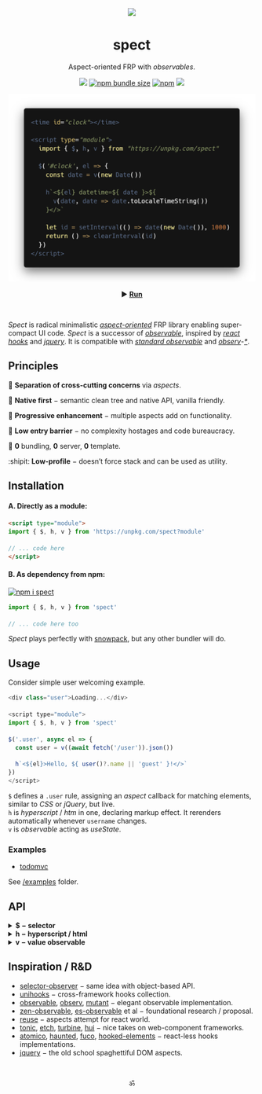 <div align="center"><img src="https://avatars3.githubusercontent.com/u/53097200?s=200&v=4" width=108 /></div>
<p align="center"><h1 align="center">spect</h1></p>
<p align="center">
  Aspect-oriented FRP with <em>observables</em>.<br/>
  <!-- Build reactive UIs with rules, similar to CSS.<br/> -->
  <!-- Each rule specifies an <em>aspect</em> function, carrying a piece of logic.<br/> -->
</p>
<p align="center">
  <a href="https://travis-ci.org/spectjs/spect"><img src="https://travis-ci.org/spectjs/spect.svg?branch=master"/></a>
  <a href="https://bundlephobia.com/result?p=spect"><img alt="npm bundle size" src="https://img.shields.io/bundlephobia/minzip/spect?label=size"></a>
  <a href="https://npmjs.org/package/spect"><img alt="npm" src="https://img.shields.io/npm/v/spect"></a>
  <img src="https://img.shields.io/badge/stability-unstable-yellowgreen"/>
</p>

<p align="center"><img src="/preview.png" width="566"/></p>
<p align="center">▶ <a href="https://codepen.io/dyv/pen/oNXXZEb" target="_blank"><strong>Run</strong></a></p>
<br/>

<!--
<time id="clock"></time>

<script type="module">
  import { $, h, v } from "https://unpkg.com/spect"

  $('#clock', el => {
    const date = v(new Date())

    h`<${el} datetime=${ date }>${
      v(date, date => date.toLocaleTimeString())
    }</>`

    let id = setInterval(() => date(new Date()), 1000)
    return () => clearInterval(id)
  })
</script>
-->


_Spect_ is radical minimalistic [_aspect-oriented_](https://en.wikipedia.org/wiki/Aspect-oriented_programming) FRP library enabling super-compact UI code. _Spect_ is a successor of [_observable_](https://www.npmjs.com/package/observable), inspired by [_react hooks_](https://reactjs.org/docs/hooks-intro.html) and [_jquery_](https://ghub.io/jquery). It is compatible with [_standard observable_](https://github.com/tc39/proposal-observable) and [_observ_](https://ghub.io/observ)-[_*_](https://ghub.io/mutant).

## Principles

:gem: **Separation of cross-cutting concerns** via _aspects_.

:deciduous_tree: **Native first** − semantic clean tree and native API, vanilla friendly.

:ocean: **Progressive enhancement** − multiple aspects add on functionality.

:baby_chick: **Low entry barrier** − no complexity hostages and code bureaucracy.

:dizzy: **0** bundling, **0** server, **0** template.

:shipit: **Low-profile** − doesn’t force stack and can be used as utility.


## Installation

#### A. Directly as a module:

```html
<script type="module">
import { $, h, v } from 'https://unpkg.com/spect?module'

// ... code here
</script>
```

#### B. As dependency from npm:

[![npm i spect](https://nodei.co/npm/spect.png?mini=true)](https://npmjs.org/package/spect/)

```js
import { $, h, v } from 'spect'

// ... code here too
```

_Spect_ plays perfectly with [snowpack](https://www.snowpack.dev/), but any other bundler will do.


## Usage

Consider simple user welcoming example.

```js
<div class="user">Loading...</div>

<script type="module">
import { $, h, v } from 'spect'

$('.user', async el => {
  const user = v((await fetch('/user')).json())

  h`<${el}>Hello, ${ user()?.name || 'guest' }!</>`
})
</script>
```

`$` defines a `.user` rule, assigning an _aspect_ callback for matching elements, similar to _CSS_ or _jQuery_, but live.<br/>
`h` is _hyperscript_ / _htm_ in one, declaring markup effect. It rerenders automatically whenever `username` changes.<br/>
`v` is _observable_ acting as _useState_.

<!--
Consider simple todo app.

```js
<form class="todo">
  <label for="add-todo">
    <span>Add Todo</span>
    <input name="text" required/>
  </label>
  <button type="submit">Add</button>
  <ul class="todo-list"><ul>
</form>

<script type="module">
import { $, h, on, list } from 'spect'

const todos = list([])

$('.todo-list', el => h`<${el}>${ todos }</>`)

$('.todo-form', el => on(el, 'submit', e => {
  e.preventDefault()
  if (!el.checkValidity()) return
  todos.push({ text: e.elements.text.value })
  el.reset()
}))
</script>
```

Input element here is uncontrolled and logic closely follows native js to provide _progressive enhancement_. _**`list`**_ creates an observable array `todos`, mutating it automatically rerenders _**`h`**_.
-->

### Examples

* [todomvc](https://spectjs.github.io/spect/examples/todomvc.html)

See [/examples](examples) folder.

<!--

Maybe validation / sending form? (better for cases, eg. forms (all react cases))
Or familiar examples of another framework, rewritten with spect? (better for docs, as spect vs N)
Something showcasing wow features, like composable streaming and how that restructures waterfall rendering?
Yes, makes more sense. The very natural flow, where with HTML you can prototype, then naturally upgrade to UI-framework, then add actions. Minimize design - code distance.

an app, displaying a [list of users].
First, create semantic HTML you'd regularly do without js.

```html
<!doctype html>

<template id="article">
  <article>
  </article>
</template>

<main>
  <div id="articles">
  </div>
</main>
```

Second, make data loading circuit.

```js
<script type="module">
import { $, h, store } from 'https://unpkg.com/spect?module'

const articles = store({
  items: [],
  load() {
    this.loading = true
    this.items = await (await fetch(url)).json()
    this.loading = false
  }
})

$('#articles', el => {
  h`<${el}>${
    articles.map(item => h``)
  }</>`
})
</script>
```

_Spect_ doesn't make any guess about storage, actions, renderer or tooling setup and can be used with different flavors.

#### Vanilla

```js
import { $ } from 'spect'

// touched inputs
$('input', el => el.addEventListener('focus', e => el.classList.add('touched')))
```

#### Microfrontends

Pending...

#### Aspect-Oriented DOM

Pending...

-->

## API

<details><summary><strong>$ − selector</strong></summary>

> elements = $( scope? , selector , callback? )<br/>
> elements = $( element | list , callback? )<br/>

Selector observer, creates live collection of elements matching the `selector`. Optional `callback` runs for each new element matching the selector. If `callback` returns a teardown, it is run when the element is unmatched.

* `selector` is a valid CSS selector.
* `scope` is optional container element to observe, by default that is `globalThis`.
* `element` is _HTMLElement_ or a `list` of elements (array or array-like).
* `callback` is a function with `(element) => teardown?` signature.
* `elements` is live array with matched elements (similar to [HTMLCollection](https://developer.mozilla.org/en-US/docs/Web/API/HTMLCollection)).

```js
import { $ } from 'spect'

let $foo = $('foo', el => {
  console.log('active')
  return () => console.log('inactive')
})

let foo = document.createElement('foo')
document.body.appendChild(foo)
// > "active"

$foo[0] === foo
// > true

foo.replaceWith(null)
// > "inactive"
```

#### Example

```js
import { $ } from 'spect'

const $timer = $('.timer', el => {
  let count = 0
  let id = setInterval(() => {
    el.innerHTML = `Seconds: ${count++}`
  }, 1000)
  return () => clearInterval(id)
})

$timer[0]
// > <div.timer></div>
```

<!-- <sub>_$_ is reverence to _jQuery_, designed with regards to [_HTMLCollection_](https://developer.mozilla.org/en-US/docs/Web/API/HTMLCollection), [_selector-observer_](https://github.com/josh/selector-observer) and _aspect-oriended-programming_.</sub> -->

<br/>

</details>


<details><summary><strong>h − hyperscript / html</strong></summary>

> el = h( tag , props? , ...children )<br/>
> el = h\`...content\`<br/>

[Hyperscript](https://ghub.io/hyperscript)-compatible element constructor. Can be used via JSX or template literal with [_htm_](https://ghub.io/xhtm) syntax.

```js
import { h, v } from 'spect'

const text = v('foobar')

// create element
const foo = h('foo', {}, text)

// create jsx
/* jsx h */
const bar = <bar>{ text }</bar>

// update
text('fooobar')


// template literal
const foo = h`<baz>${ text }</baz>`

// create multiple elements
const [foo1, foo2] = h`<foo>1</foo><foo>2</foo>`

// create document fragment
const fooFrag = h`<><foo/></>`

// hydrate element
const foo = h`<${foo}>${ bar }</>`
```

#### Example

```js
import { v, h } from 'spect'

$('#clock', el => {
  let date = v(new Date())
  setInterval(() => date(new Date()), 1000)
  h`<${el}>${ v(date, date => date.toISOString())} </>`
})
```

<!-- <sub>_h_ is direct remake on [hyperscript](https://ghub.io/hyperscript) with extended observable support and unique in class [html syntax parser](https://ghub.io/xhtm).</sub> -->

<br/>

</details>


<details><summary><strong>v − value observable</strong></summary>

> value = v( from? , map? , inmap? )<br/>

Value observable − creates a getter/setter function with [observable](https://ghub.io/observable) API. May act as _transform_, taking optional `map` and `inmap` mappers.

`from` can be:

* _Primitive_ value − creates observable with the initial state.
* _Function_ − creates observable with state initialized by the function.
* _Observable_ (_v_, [observ-*](https://ghub.io/observ), [observable](https://ghub.io/observable), [mutant](https://ghub.io/mutant) etc.) − creates 2-way bound observable.
* _AsyncIterator_ or target with [`Symbol.asyncIterator`](https://developer.mozilla.org/en-US/docs/Web/JavaScript/Reference/Global_Objects/Symbol/asyncIterator) − creates 1-way bound observable with optional mapping.
* _Promise_ or _thenable_ − subscribes to promise state.
* _Standard observable_ or target with [`Symbol.observable`](https://ghub.io/symbol-observable) ([rxjs](https://ghub.io/rxjs), [zen-observable](https://ghub.io/zen-observable) etc.) − creates 1-way bound observable.
* _Input_ (_radio_, _checkbox_), or _Select_ − creates 2-way bound observable for input value, normalizes attributes.
* _Array_ or _Object_ with any combination of the above. Observable props are exposed on the created observable.
* Any other value − creates observable with the initial state.

```js
import { v } from 'spect'

let v1 = v(0)

// get
v1()

// set
v1(1)

// subscribe
v1(value => {
  // 1
  return () => {
    // ...teardown
  }
})

// from value
let v2 = v(v1, v1 => v1 * 2)
v2() // 2

// from multiple values
let v3 = v([v1, v2], ([v1, v2]) => v1 + v2)
v3() // 3
v3[0]() // 1

// run effect on every change
v([v1, v2, v3])(([v1, v2, v3]) => {
  console.log(v1, v2, v3)
  return () => console.log('teardown', v1, v2, v3)
})
// 1, 2, 3

// from input
let v4 = v($('#input'))
v4(value => console.log(value))

// from object
let v5 = v({ done: v(true) })
v5.done()
// true

v5().done
// true

// observable as value
let v6 = v(() => v5)

v6()
// v5
```

#### Example

```js
import { $, v } from 'spect'

const f = v($`#fahren`), c = v($`#celsius`)
const celsius = v(f, f => (f - 32) / 1.8)
const fahren = v(c, c => (c * 9) / 5 + 32)

celsius() // 0
fahren() // 32
```

<!-- <sub>_v_ is a single-character replacement to _useState_, _useEffect_, _useMemo_, _rxjs/from_, _zen-observable_, _mobx@computed_ etc. Its design is derived from _react hooks_, [_observable_](https://ghut.io/observable), [_rxjs_](https://ghub.io/rxjs), [_iron_](https://github.com/ironjs/iron) and others.</sub> -->

<br/>

</details>


<!--
<details><summary><strong>o − object state</strong></summary>

> state = o( target = {} , props? )<br/>

Object state with reflection to attributes. Creates a `state` proxy to any `target`, with optionally defined `props` to observe on the target. Adding, changing, or deleting `state` props mutates `target` and emits changes. If `target` is an _Element_, then `state` also reflects values as attributes.

`props` define obseved props on `target` and their type − one of _Boolean_, _String_, _Number_, _Array_, _Object_ or `null`. If `props` are undefined, then only own target safe props are observed without coercion.

```js
import { o, v } from 'spect'

// object
const obj = o({ foo: null })

// set
obj.foo = 'bar'

// subscribe to changes
v(obj, ({ foo }) => console.log(foo))
// > 'bar'


// array
let arr = o([1, 2, 3])

// set
arr[3] = 4

// mutate
arr.push(5, 6)
arr.unshift(0)

// subscribe
v(arr, arr => console.log(arr))
// > [0, 1, 2, 3, 4, 5, 6]


// element
let props = o(el, { loading: Boolean })

// set
props.loading = true

// get
props.loading
// > true

// attr
el.getAttribute('loading')
// > ''

// subscribe
v(props, ({loading}) => console.log(loading))
```

#### Example

```js
import { o, v } from 'spect'

let likes = o({
  count: null,
  loading: false,
  async load() {
    this.loading = true
    this.count = await (await fetch('/likes')).json()
    this.loading = false
  }
})

$('.likes-count', el => h`<${el}>${
    v(likes, ({loading, count}) => loading ? `Loading...` : `Likes: ${ likes.count }`)
  }</>`
})
```
-->

<!-- <sub>_o_ is a single-character alternative to _react props_, _redux_, _react-redux_, _useReducer_, _mobx@observable_, _unistore_, _use-store_ etc. It incorporates _prop-types_, _lit-element props_, _typescript_ etc logic.</sub> -->

<!--
<details><summary><strong>e − events</strong></summary>

> e( scope? , selector , event , callback? )<br/>
> e( target | list , event , callback? )<br/>

Event stateless observable for an element, runs `callback` on `target` / `list` events or by `selector`. For the `selector` case it delegates events to `scope` container, by default `globalThis`.

```js
import { e } from 'spect'

// target events
e(document.querySelector('button'), 'click', e => {
  console.log('clicked', e)
})

// delegate events
const submit = e('form', 'submit', e => console.log(e))

// cancel submit events listener
submit.cancel()

// multiple events
e('.draggable', 'touchstart mousedown', e => {})
```

#### Example

```js
import { e } from 'spect'

const ticks = e('.timer', 'tick', e => {
  console.log('Seconds', e.detail.count)
})

let count = 0, timer = document.querySelector('.timer')
setInterval(() => {
  timer.dispatchEvent(new CustomEvent('tick', { detail: ++count}))
}, 1000)

// cancel ticks
ticks.cancel()
```
-->
<!-- <sub>_e_ simplest alternative to _rxjsEvent_, _jQuery.on_ etc. is designed with reference to [delegated-events](https://www.npmjs.com/package/delegated-events), [emmy](https://ghub.io/emmy) and others.</sub> -->


<!--
<details><summary><strong>cancel</strong></summary>

> cancel( ...observables )

Cancel observables in the list.

```js
import { $, cancel } from 'spect'

let $items = $('.item')
let clicks = on($items, 'click')

cancel($items, clicks)
```

#### Example

```js
import { from } from 'spect'

let date = state(new Date())
setInterval(() => date(new Date()), 1000)
from(date, date => date.toISOString())(date => console.log(date))
```

</details>
-->


<!--
### _`channel`_

> ch = channel( callback, onCancel )

Event bus. Thenable, Cancelable, AsyncIterable.

```js
import channel from 'spect/channel'

let foobus = channel(
  e => console.log('received', e),
  reason => console.log('canceled', reason)
)

// post to channel
foobus('a')
foobus('b')

// subscribe to channel
for await (let e of foobus) {
  console.log(e)
}

// close channel
foobus.cancel()
```

<br/>
-->


## Inspiration / R&D

* [selector-observer](https://ghub.io/selector-observer) − same idea with object-based API.
* [unihooks](https://ghub.io/unihooks) − cross-framework hooks collection.
* [observable](https://ghub.io/observable), [observ](https://ghub.io/observ), [mutant](https://ghub.io/mutant) − elegant observable implementation.
* [zen-observable](https://ghub.io/zen-observable), [es-observable](https://ghub.io/es-observable) et al − foundational research / proposal.
* [reuse](https://ghub.io/reuse) − aspects attempt for react world.
* [tonic](https://ghub.io/tonic), [etch](https://ghub.io/etch), [turbine](https://github.com/funkia/turbine), [hui](https://ghub.io/hui) − nice takes on web-component frameworks.
* [atomico](https://ghub.io/atomico), [haunted](https://ghub.io/haunted), [fuco](https://ghub.io/fuco), [hooked-elements](https://github.com/WebReflection/hooked-elements) − react-less hooks implementations.
* [jquery](https://ghub.io/jquery) − the old school spaghettiful DOM aspects.

<br/>

<p align="center">ॐ</p>
